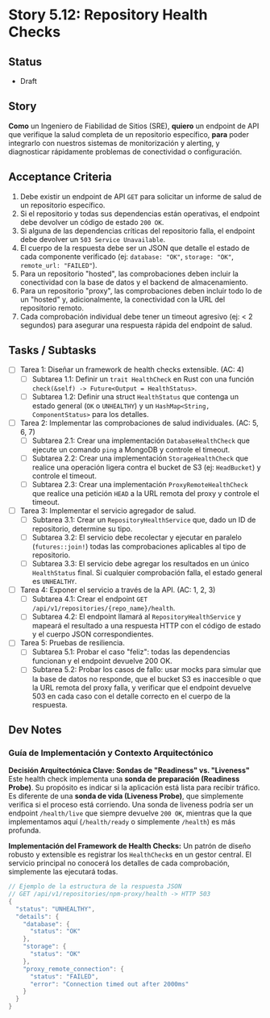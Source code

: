 # Story 5.12: Repository Health Checks

## Status
- Draft

## Story
**Como** un Ingeniero de Fiabilidad de Sitios (SRE),
**quiero** un endpoint de API que verifique la salud completa de un repositorio específico,
**para** poder integrarlo con nuestros sistemas de monitorización y alerting, y diagnosticar rápidamente problemas de conectividad o configuración.

## Acceptance Criteria
1.  Debe existir un endpoint de API `GET` para solicitar un informe de salud de un repositorio específico.
2.  Si el repositorio y todas sus dependencias están operativas, el endpoint debe devolver un código de estado `200 OK`.
3.  Si alguna de las dependencias críticas del repositorio falla, el endpoint debe devolver un `503 Service Unavailable`.
4.  El cuerpo de la respuesta debe ser un JSON que detalle el estado de cada componente verificado (ej: `database: "OK"`, `storage: "OK"`, `remote_url: "FAILED"`).
5.  Para un repositorio "hosted", las comprobaciones deben incluir la conectividad con la base de datos y el backend de almacenamiento.
6.  Para un repositorio "proxy", las comprobaciones deben incluir todo lo de un "hosted" y, adicionalmente, la conectividad con la URL del repositorio remoto.
7.  Cada comprobación individual debe tener un timeout agresivo (ej: < 2 segundos) para asegurar una respuesta rápida del endpoint de salud.

## Tasks / Subtasks
- [ ] Tarea 1: Diseñar un framework de health checks extensible. (AC: 4)
    - [ ] Subtarea 1.1: Definir un `trait HealthCheck` en Rust con una función `check(&self) -> Future<Output = HealthStatus>`.
    - [ ] Subtarea 1.2: Definir una struct `HealthStatus` que contenga un estado general (`OK` o `UNHEALTHY`) y un `HashMap<String, ComponentStatus>` para los detalles.
- [ ] Tarea 2: Implementar las comprobaciones de salud individuales. (AC: 5, 6, 7)
    - [ ] Subtarea 2.1: Crear una implementación `DatabaseHealthCheck` que ejecute un comando `ping` a MongoDB y controle el timeout.
    - [ ] Subtarea 2.2: Crear una implementación `StorageHealthCheck` que realice una operación ligera contra el bucket de S3 (ej: `HeadBucket`) y controle el timeout.
    - [ ] Subtarea 2.3: Crear una implementación `ProxyRemoteHealthCheck` que realice una petición `HEAD` a la URL remota del proxy y controle el timeout.
- [ ] Tarea 3: Implementar el servicio agregador de salud.
    - [ ] Subtarea 3.1: Crear un `RepositoryHealthService` que, dado un ID de repositorio, determine su tipo.
    - [ ] Subtarea 3.2: El servicio debe recolectar y ejecutar en paralelo (`futures::join!`) todas las comprobaciones aplicables al tipo de repositorio.
    - [ ] Subtarea 3.3: El servicio debe agregar los resultados en un único `HealthStatus` final. Si cualquier comprobación falla, el estado general es `UNHEALTHY`.
- [ ] Tarea 4: Exponer el servicio a través de la API. (AC: 1, 2, 3)
    - [ ] Subtarea 4.1: Crear el endpoint `GET /api/v1/repositories/{repo_name}/health`.
    - [ ] Subtarea 4.2: El endpoint llamará al `RepositoryHealthService` y mapeará el resultado a una respuesta HTTP con el código de estado y el cuerpo JSON correspondientes.
- [ ] Tarea 5: Pruebas de resiliencia.
    - [ ] Subtarea 5.1: Probar el caso "feliz": todas las dependencias funcionan y el endpoint devuelve 200 OK.
    - [ ] Subtarea 5.2: Probar los casos de fallo: usar mocks para simular que la base de datos no responde, que el bucket S3 es inaccesible o que la URL remota del proxy falla, y verificar que el endpoint devuelve 503 en cada caso con el detalle correcto en el cuerpo de la respuesta.

## Dev Notes

### Guía de Implementación y Contexto Arquitectónico

**Decisión Arquitectónica Clave: Sondas de "Readiness" vs. "Liveness"**
Este health check implementa una **sonda de preparación (Readiness Probe)**. Su propósito es indicar si la aplicación está lista para recibir tráfico. Es diferente de una **sonda de vida (Liveness Probe)**, que simplemente verifica si el proceso está corriendo. Una sonda de liveness podría ser un endpoint `/health/live` que siempre devuelve `200 OK`, mientras que la que implementamos aquí (`/health/ready` o simplemente `/health`) es más profunda.

**Implementación del Framework de Health Checks:**
Un patrón de diseño robusto y extensible es registrar los `HealthCheck`s en un gestor central. El servicio principal no conocerá los detalles de cada comprobación, simplemente las ejecutará todas.

```rust
// Ejemplo de la estructura de la respuesta JSON
// GET /api/v1/repositories/npm-proxy/health -> HTTP 503
{
  "status": "UNHEALTHY",
  "details": {
    "database": {
      "status": "OK"
    },
    "storage": {
      "status": "OK"
    },
    "proxy_remote_connection": {
      "status": "FAILED",
      "error": "Connection timed out after 2000ms"
    }
  }
}